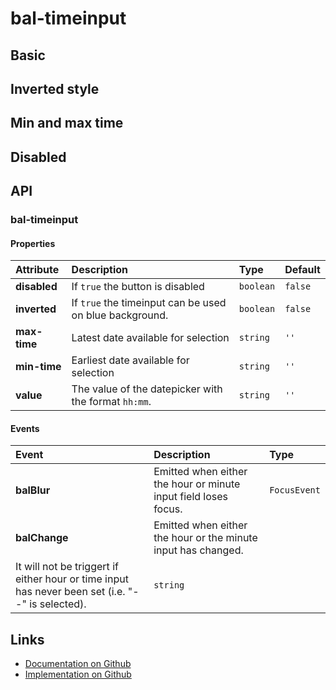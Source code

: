 # bal-timeinput

<!-- START: human documentation top -->

<!-- END: human documentation top -->

## Basic

<ClientOnly><docs-demo-bal-timeinput-110></docs-demo-bal-timeinput-110></ClientOnly>


## Inverted style

<ClientOnly><docs-demo-bal-timeinput-111></docs-demo-bal-timeinput-111></ClientOnly>


## Min and max time

<ClientOnly><docs-demo-bal-timeinput-112></docs-demo-bal-timeinput-112></ClientOnly>


## Disabled

<ClientOnly><docs-demo-bal-timeinput-113></docs-demo-bal-timeinput-113></ClientOnly>



## API

### bal-timeinput

#### Properties

| Attribute    | Description                                             | Type      | Default |
| :----------- | :------------------------------------------------------ | :-------- | :------ |
| **disabled** | If `true` the button is disabled                        | `boolean` | `false` |
| **inverted** | If `true` the timeinput can be used on blue background. | `boolean` | `false` |
| **max-time** | Latest date available for selection                     | `string`  | `''`    |
| **min-time** | Earliest date available for selection                   | `string`  | `''`    |
| **value**    | The value of the datepicker with the format `hh:mm`.    | `string`  | `''`    |

#### Events

| Event         | Description                                                                                                                                                    | Type         |
| :------------ | :------------------------------------------------------------------------------------------------------------------------------------------------------------- | :----------- |
| **balBlur**   | Emitted when either the hour or minute input field loses focus.                                                                                                | `FocusEvent` |
| **balChange** | Emitted when either the hour or the minute input has changed.
It will not be triggert if either hour or time input has never been set (i.e. "--" is selected). | `string`     |



<!-- START: human documentation bottom -->

<!-- END: human documentation bottom -->


## Links

* [Documentation on Github](https://github.com/baloise/design-system/blob/master/docs/src/components/components/bal-timeinput.md)
* [Implementation on Github](https://github.com/baloise/design-system/blob/master/packages/components/src/components/bal-timeinput)
